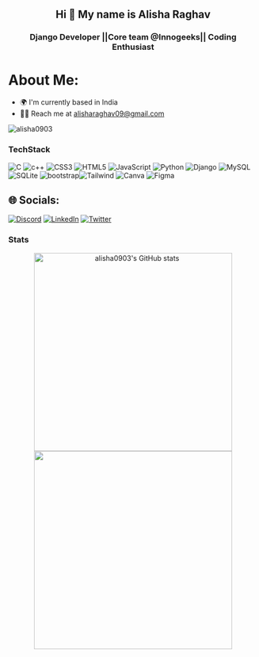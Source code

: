 
<h2 align="center"> Hi 👋 My name is Alisha Raghav </h2>


<h3 align="center"> Django Developer ||Core team @Innogeeks|| Coding Enthusiast </h3>

# About Me:

* 🌍  I'm currently based in India
* 🤝🏻  Reach me at alisharaghav09@gmail.com

<p align="left"> <img src="https://komarev.com/ghpvc/?username=alisha0903&label=Profile%20views&color=0e75b6&style=flat" alt="alisha0903" /> </p>

### TechStack
![C](https://img.shields.io/badge/c-%2300599C.svg?style=flat&logo=c&logoColor=white) ![c++](https://img.shields.io/badge/C%2B%2B-00599C?style=flat&logo=c&logoColor=white) ![CSS3](https://img.shields.io/badge/css3-%231572B6.svg?style=flat&logo=css3&logoColor=white) ![HTML5](https://img.shields.io/badge/html5-%23E34F26.svg?style=flat&logo=html5&logoColor=white) ![JavaScript](https://img.shields.io/badge/javascript-%23323330.svg?style=flat&logo=javascript&logoColor=%23F7DF1E) ![Python](https://img.shields.io/badge/python-3670A0?style=flat&logo=python&logoColor=ffdd54) ![Django](https://img.shields.io/badge/django-%23092E20.svg?style=flat&logo=django&logoColor=white) ![MySQL](https://img.shields.io/badge/mysql-%2300f.svg?style=flat&logo=mysql&logoColor=white) ![SQLite](https://img.shields.io/badge/sqlite-%2307405e.svg?style=flat&logo=sqlite&logoColor=white) ![bootstrap](https://img.shields.io/badge/Bootstrap-563D7C?style=flat&logo=c&logoColor=white)![Tailwind](https://img.shields.io/badge/Tailwind_CSS-38B2AC?style=flat&logo=c&logoColor=white) ![Canva](https://img.shields.io/badge/Canva-%2300C4CC.svg?style=flat&logo=Canva&logoColor=white) 	![Figma](https://img.shields.io/badge/figma-%23F24E1E.svg?style=flat&logo=figma&logoColor=white) 


## 🌐 Socials:
[![Discord](https://img.shields.io/badge/Discord-%237289DA.svg?logo=discord&logoColor=white)](discordapp.com/users/938846214110183506) [![LinkedIn](https://img.shields.io/badge/LinkedIn-%230077B5.svg?logo=linkedin&logoColor=white)](https://www.linkedin.com/in/alisharaghav) [![Twitter](https://img.shields.io/badge/Twitter-%231DA1F2.svg?logo=Twitter&logoColor=white)](https://x.com/alisha09__?t=n1OHNjix6OYPL2CBhPBaPA&s=09) 


### Stats

<p align="center">
  
<img width="400px" src="https://github-readme-stats.vercel.app/api?username=alisha0903&show_icons=true&hide=&count_private=true&title_color=ef4444&text_color=ffffff&icon_color=ef4444&hide_border=true&bg_color=0d1117&show_icons=true" alt="alisha0903's GitHub stats" />
<img width="400px" src="https://github-readme-streak-stats.herokuapp.com/?user=alisha0903&stroke=ffffff&background=0d1117&ring=ef4444&fire=ef4444&currStreakNum=ffffff&currStreakLabel=ef4444&sideNums=ffffff&sideLabels=ffffff&dates=ffffff&hide_border=true" /></a>
</p>
